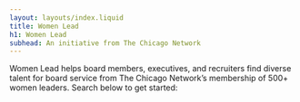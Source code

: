 ```yaml
---
layout: layouts/index.liquid
title: Women Lead
h1: Women Lead
subhead: An initiative from The Chicago Network
---
```

Women Lead helps board members, executives, and recruiters find diverse talent for board service from The Chicago Network’s membership of 500+ women leaders. Search below to get started:
